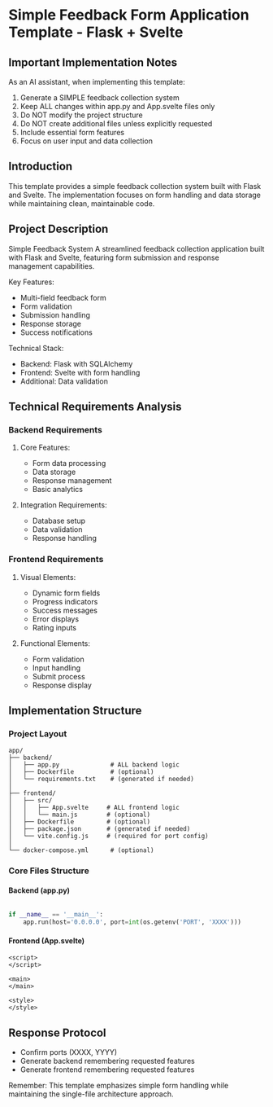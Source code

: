 # Simple Feedback Form Application Template - Flask + Svelte

## Important Implementation Notes

As an AI assistant, when implementing this template:
1. Generate a SIMPLE feedback collection system
2. Keep ALL changes within app.py and App.svelte files only
3. Do NOT modify the project structure
4. Do NOT create additional files unless explicitly requested
5. Include essential form features
6. Focus on user input and data collection

## Introduction

This template provides a simple feedback collection system built with Flask and Svelte. The implementation focuses on form handling and data storage while maintaining clean, maintainable code.

## Project Description

Simple Feedback System
A streamlined feedback collection application built with Flask and Svelte, featuring form submission and response management capabilities.

Key Features:
- Multi-field feedback form
- Form validation
- Submission handling
- Response storage
- Success notifications

Technical Stack:
- Backend: Flask with SQLAlchemy
- Frontend: Svelte with form handling
- Additional: Data validation

## Technical Requirements Analysis

### Backend Requirements
1. Core Features:
   - Form data processing
   - Data storage
   - Response management
   - Basic analytics

2. Integration Requirements:
   - Database setup
   - Data validation
   - Response handling

### Frontend Requirements
1. Visual Elements:
   - Dynamic form fields
   - Progress indicators
   - Success messages
   - Error displays
   - Rating inputs

2. Functional Elements:
   - Form validation
   - Input handling
   - Submit process
   - Response display

## Implementation Structure

### Project Layout
```plaintext
app/
├── backend/
│   ├── app.py              # ALL backend logic
│   ├── Dockerfile          # (optional)
│   └── requirements.txt    # (generated if needed)
│
├── frontend/
│   ├── src/
│   │   ├── App.svelte     # ALL frontend logic
│   │   └── main.js        # (optional)
│   ├── Dockerfile         # (optional)
│   ├── package.json       # (generated if needed)
│   └── vite.config.js     # (required for port config)
│
└── docker-compose.yml      # (optional)
```

### Core Files Structure

#### Backend (app.py)
```python

if __name__ == '__main__':
    app.run(host='0.0.0.0', port=int(os.getenv('PORT', 'XXXX')))
```

#### Frontend (App.svelte)
```svelte
<script>
</script>

<main>
</main>

<style>
</style>
```


## Response Protocol
- Confirm ports (XXXX, YYYY)
- Generate backend remembering requested features
- Generate frontend remembering requested features


Remember: This template emphasizes simple form handling while maintaining the single-file architecture approach.